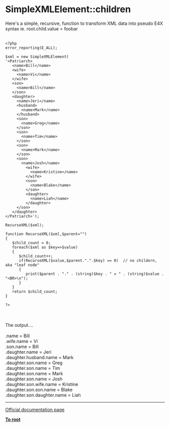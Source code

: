 # SimpleXMLElement::children



Here&apos;s a simple, recursive, function to transform XML data into pseudo E4X syntax ie. root.child.value = foobar<br><br>

```
<?php
error_reporting(E_ALL);

$xml = new SimpleXMLElement(
'<Patriarch>
   <name>Bill</name>
   <wife>
     <name>Vi</name>
   </wife>
   <son>
     <name>Bill</name>
   </son>
   <daughter>
     <name>Jeri</name>
     <husband>
       <name>Mark</name>
     </husband>
     <son>
       <name>Greg</name>
     </son>
     <son>
       <name>Tim</name>
     </son>     
     <son>
       <name>Mark</name>
     </son>     
     <son>
       <name>Josh</name>
         <wife>
           <name>Kristine</name>
         </wife> 
         <son>
           <name>Blake</name>
         </son>
         <daughter>
           <name>Liah</name>
         </daughter>
     </son>
   </daughter>
</Patriarch>');

RecurseXML($xml);

function RecurseXML($xml,$parent="")
{
   $child_count = 0;
   foreach($xml as $key=>$value)
   {
      $child_count++;     
      if(RecurseXML($value,$parent.".".$key) == 0)  // no childern, aka "leaf node"
      {
         print($parent . "." . (string)$key . " = " . (string)$value . "<BR>\n");        
      }     
   }
   return $child_count;
}

?>
```
<br><br>The output....<br><br>.name = Bill<br>.wife.name = Vi<br>.son.name = Bill<br>.daughter.name = Jeri<br>.daughter.husband.name = Mark<br>.daughter.son.name = Greg<br>.daughter.son.name = Tim<br>.daughter.son.name = Mark<br>.daughter.son.name = Josh<br>.daughter.son.wife.name = Kristine<br>.daughter.son.son.name = Blake<br>.daughter.son.daughter.name = Liah  

---

[Official documentation page](https://www.php.net/manual/en/simplexmlelement.children.php)

**[To root](/README.md)**